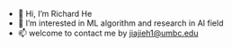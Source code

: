 - 👋 Hi, I’m Richard He
- 👀 I’m interested in ML algorithm and research in AI field
- 📫 welcome to contact me by jiajieh1@umbc.edu

<!---
Richardwarriors/Richardwarriors is a ✨ special ✨ repository because its `README.md` (this file) appears on your GitHub profile.
You can click the Preview link to take a look at your changes.
--->
